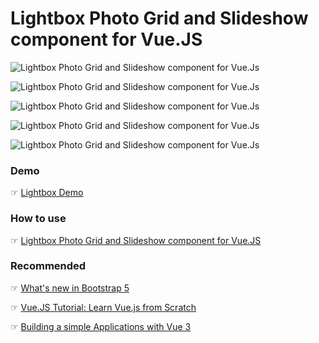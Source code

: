 # Lightbox Photo Grid and Slideshow component for Vue.JS

![Lightbox Photo Grid and Slideshow component for Vue.Js](https://i.imgur.com/HdsKXTr.png)

![Lightbox Photo Grid and Slideshow component for Vue.Js](https://i.imgur.com/OPE3Ndr.png)

![Lightbox Photo Grid and Slideshow component for Vue.Js](https://i.imgur.com/v9VDfu9.png)

![Lightbox Photo Grid and Slideshow component for Vue.Js](https://i.imgur.com/lHe0oEK.png)

![Lightbox Photo Grid and Slideshow component for Vue.Js](https://i.imgur.com/yRftjuT.png)


### Demo

☞ [Lightbox Demo](https://lab.morioh.com/v-lightbox)

### How to use

☞ [Lightbox Photo Grid and Slideshow component for Vue.JS](https://morioh.com/p/da2adf3f7eac)

### Recommended

☞ [What's new in Bootstrap 5](https://morioh.com/p/46e9af3b9b04)

☞ [Vue.JS Tutorial: Learn Vue.js from Scratch](https://morioh.com/list/5dd27fc107964607af718993)

☞ [Building a simple Applications with Vue 3](https://morioh.com/p/d5f7657ee12d)